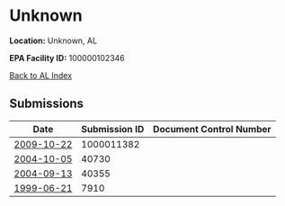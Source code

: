 # Unknown

**Location:** Unknown, AL

**EPA Facility ID:** 100000102346

[Back to AL Index](../../index.md)

## Submissions

| Date | Submission ID | Document Control Number |
|------|--------------|-------------------------|
| [2009-10-22](submissions/1000011382.md) | 1000011382 |  |
| [2004-10-05](submissions/40730.md) | 40730 |  |
| [2004-09-13](submissions/40355.md) | 40355 |  |
| [1999-06-21](submissions/7910.md) | 7910 |  |
